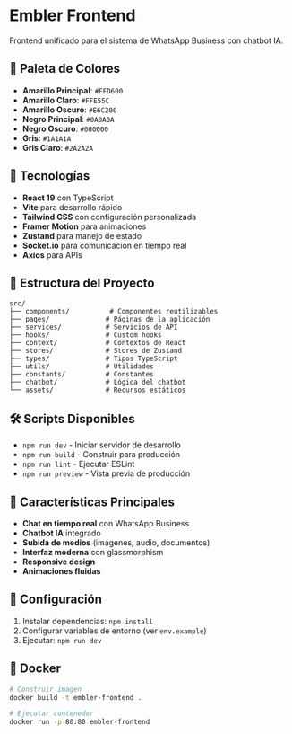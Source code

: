 # Embler Frontend

Frontend unificado para el sistema de WhatsApp Business con chatbot IA.

## 🎨 Paleta de Colores

- **Amarillo Principal**: `#FFD600`
- **Amarillo Claro**: `#FFE55C`
- **Amarillo Oscuro**: `#E6C200`
- **Negro Principal**: `#0A0A0A`
- **Negro Oscuro**: `#000000`
- **Gris**: `#1A1A1A`
- **Gris Claro**: `#2A2A2A`

## 🚀 Tecnologías

- **React 19** con TypeScript
- **Vite** para desarrollo rápido
- **Tailwind CSS** con configuración personalizada
- **Framer Motion** para animaciones
- **Zustand** para manejo de estado
- **Socket.io** para comunicación en tiempo real
- **Axios** para APIs

## 📁 Estructura del Proyecto

```
src/
├── components/          # Componentes reutilizables
├── pages/              # Páginas de la aplicación
├── services/           # Servicios de API
├── hooks/              # Custom hooks
├── context/            # Contextos de React
├── stores/             # Stores de Zustand
├── types/              # Tipos TypeScript
├── utils/              # Utilidades
├── constants/          # Constantes
├── chatbot/            # Lógica del chatbot
└── assets/             # Recursos estáticos
```

## 🛠️ Scripts Disponibles

- `npm run dev` - Iniciar servidor de desarrollo
- `npm run build` - Construir para producción
- `npm run lint` - Ejecutar ESLint
- `npm run preview` - Vista previa de producción

## 🎯 Características Principales

- **Chat en tiempo real** con WhatsApp Business
- **Chatbot IA** integrado
- **Subida de medios** (imágenes, audio, documentos)
- **Interfaz moderna** con glassmorphism
- **Responsive design**
- **Animaciones fluidas**

## 🔧 Configuración

1. Instalar dependencias: `npm install`
2. Configurar variables de entorno (ver `env.example`)
3. Ejecutar: `npm run dev`

## 🐳 Docker

```bash
# Construir imagen
docker build -t embler-frontend .

# Ejecutar contenedor
docker run -p 80:80 embler-frontend
```
